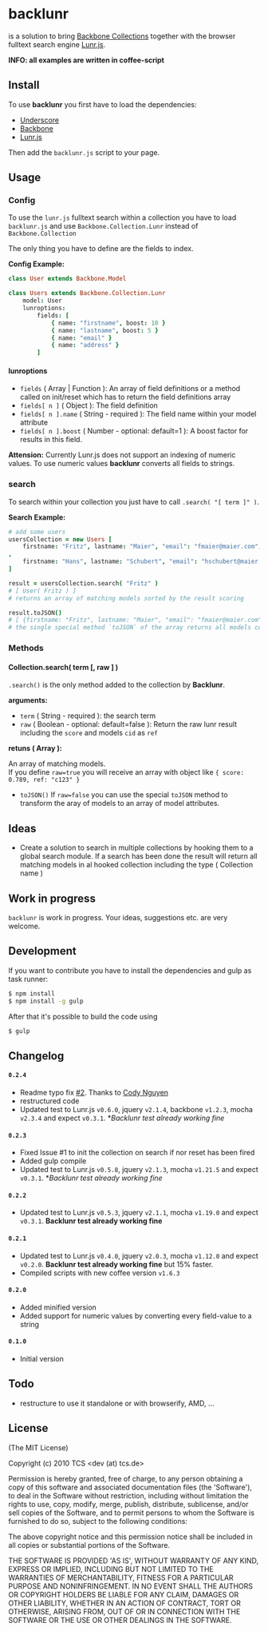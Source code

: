 backlunr
===========

is a solution to bring [Backbone Collections](http://documentcloud.github.com/backbone/#Collection) together with the browser fulltext search engine [Lunr.js](http://lunrjs.com/).

**INFO: all examples are written in coffee-script**

## Install

To use **backlunr** you first have to load the dependencies:
- [Underscore](http://documentcloud.github.com/underscore) 
- [Backbone](http://documentcloud.github.com/backbone) 
- [Lunr.js](http://lunrjs.com/)

Then add the `backlunr.js` script to your page.

## Usage

### Config

To use the `lunr.js` fulltext search within a collection you have to load `backlunr.js` and use `Backbone.Collection.Lunr` instead of `Backbone.Collection`

The only thing you have to define are the fields to index.

**Config Example:**

```coffee
class User extends Backbone.Model

class Users extends Backbone.Collection.Lunr
	model: User
	lunroptions: 
		fields: [
			{ name: "firstname", boost: 10 }
			{ name: "lastname", boost: 5 }
			{ name: "email" }
			{ name: "address" }
		]
```

#### lunroptions

* `fields` ( Array | Function ): An array of field definitions or a method called on init/reset which has to return the field definitions array
* `fields[ n ]` ( Object ): The field definition
* `fields[ n ].name` ( String - required ): The field name within your model attribute
* `fields[ n ].boost` ( Number - optional: default=1 ): A boost factor for results in this field.

**Attension:** Currently Lunr.js does not support an indexing of numeric values. To use numeric values **backlunr** converts all fields to strings.

### search

To search within your collection you just have to call `.search( "[ term ]" )`.

**Search Example:**

```coffee
# add some users
usersCollection = new Users [
	firstname: "Fritz", lastname: "Maier", "email": "fmaier@maier.com", "address": "Teststreet 123"
, 
	firstname: "Hans", lastname: "Schubert", "email": "hschubert@maier.com", "address": "Checkway 987"
]

result = usersCollection.search( "Fritz" )
# [ User( Fritz ) ]
# returns an array of matching models sorted by the result scoring

result.toJSON()
# [ {firstname: "Fritz", lastname: "Maier", "email": "fmaier@maier.com", "address": "Teststreet 123"} ]
# the single special method `toJSON` of the array returns all models converted by `model.toJSON()`.
```

### Methods

#### Collection.search( term [, raw ] )

`.search()` is the only method added to the collection by **Backlunr**.

**arguments:**

* `term` ( String - required ): the search term
* `raw` ( Boolean - optional: default=false ): Return the raw lunr result including the `score` and models `cid` as `ref`

**retuns ( Array ):**

An array of matching models.  
If you define `raw=true` you will receive an array with object like `{ score: 0.789, ref: "c123" }`

* `toJSON()` If `raw=false` you can use the special `toJSON` method to transform the aray of models to an array of model attributes.

## Ideas

* Create a solution to search in multiple collections by hooking them to a global search module. If a search has been done the result will return all matching models in al hooked collection including the type ( Collection name )

## Work in progress

`backlunr` is work in progress. Your ideas, suggestions etc. are very welcome.

## Development

If you want to contribute you have to install the dependencies and gulp as task runner:

```sh
$ npm install
$ npm install -g gulp
```

After that it's possible to build the code using

```sh
$ gulp
```

## Changelog

#### `0.2.4`

* Readme typo fix [#2](https://github.com/mpneuried/backlunr/pull/2). Thanks to [Cody Nguyen](https://github.com/codynguyen)
* restructured code
* Updated test to Lunr.js `v0.6.0`, jquery `v2.1.4`, backbone `v1.2.3`, mocha `v2.3.4` and expect `v0.3.1`. **Backlunr test already working fine*

#### `0.2.3`

* Fixed Issue #1 to init the collection on search if nor reset has been fired
* Added gulp compile
* Updated test to Lunr.js `v0.5.8`, jquery `v2.1.3`, mocha `v1.21.5` and expect `v0.3.1`. **Backlunr test already working fine*

#### `0.2.2`

* Updated test to Lunr.js `v0.5.3`, jquery `v2.1.1`, mocha `v1.19.0` and expect `v0.3.1`. **Backlunr test already working fine**

#### `0.2.1`

* Updated test to Lunr.js `v0.4.0`, jquery `v2.0.3`, mocha `v1.12.0` and expect `v0.2.0`. **Backlunr test already working fine** but 15% faster.
* Compiled scripts with new coffee version `v1.6.3`

#### `0.2.0`

* Added minified version
* Added support for numeric values by converting every field-value to a string

#### `0.1.0`

* Initial version

## Todo

- restructure to use it standalone or with browserify, AMD, ...

## License 

(The MIT License)

Copyright (c) 2010 TCS &lt;dev (at) tcs.de&gt;

Permission is hereby granted, free of charge, to any person obtaining
a copy of this software and associated documentation files (the
'Software'), to deal in the Software without restriction, including
without limitation the rights to use, copy, modify, merge, publish,
distribute, sublicense, and/or sell copies of the Software, and to
permit persons to whom the Software is furnished to do so, subject to
the following conditions:

The above copyright notice and this permission notice shall be
included in all copies or substantial portions of the Software.

THE SOFTWARE IS PROVIDED 'AS IS', WITHOUT WARRANTY OF ANY KIND,
EXPRESS OR IMPLIED, INCLUDING BUT NOT LIMITED TO THE WARRANTIES OF
MERCHANTABILITY, FITNESS FOR A PARTICULAR PURPOSE AND NONINFRINGEMENT.
IN NO EVENT SHALL THE AUTHORS OR COPYRIGHT HOLDERS BE LIABLE FOR ANY
CLAIM, DAMAGES OR OTHER LIABILITY, WHETHER IN AN ACTION OF CONTRACT,
TORT OR OTHERWISE, ARISING FROM, OUT OF OR IN CONNECTION WITH THE
SOFTWARE OR THE USE OR OTHER DEALINGS IN THE SOFTWARE.
